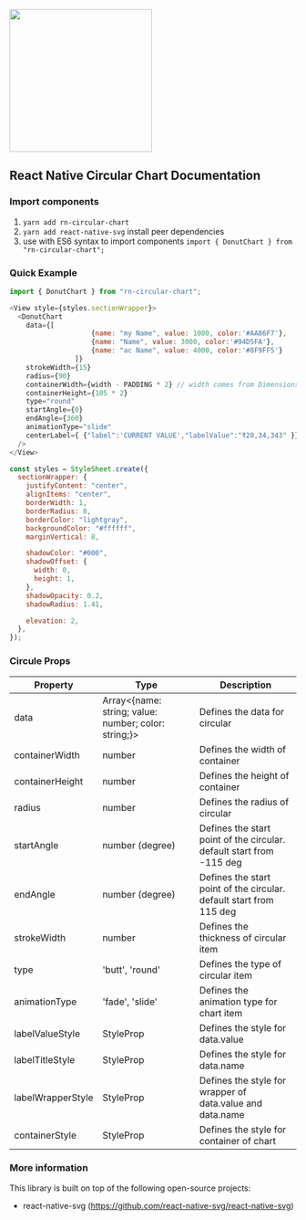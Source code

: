 [<img src="https://github.com/Novsochetra/react-native-circular-chart/blob/main/assets/thumbnail.png" width="250"/>](image.png)
 

## React Native Circular Chart Documentation

### Import components

1. `yarn add rn-circular-chart`
2. `yarn add react-native-svg` install peer dependencies
3. use with ES6 syntax to import components `import { DonutChart } from "rn-circular-chart";`

### Quick Example
```js
import { DonutChart } from "rn-circular-chart";

<View style={styles.sectionWrapper}>
  <DonutChart
    data={[
                    {name: "my Name", value: 1000, color:'#AA86F7'},
                    {name: "Name", value: 3000, color:'#94D5FA'},
                    {name: "ac Name", value: 4000, color:'#8F9FF5'}
                ]}
    strokeWidth={15}
    radius={90}
    containerWidth={width - PADDING * 2} // width comes from Dimensions
    containerHeight={105 * 2}
    type="round"
    startAngle={0}
    endAngle={360}
    animationType="slide"
    centerLabel={ {"label":'CURRENT VALUE',"labelValue":"₹20,34,343" }}
  />
</View>

const styles = StyleSheet.create({
  sectionWrapper: {
    justifyContent: "center",
    alignItems: "center",
    borderWidth: 1,
    borderRadius: 8,
    borderColor: "lightgray",
    backgroundColor: "#ffffff",
    marginVertical: 8,

    shadowColor: "#000",
    shadowOffset: {
      width: 0,
      height: 1,
    },
    shadowOpacity: 0.2,
    shadowRadius: 1.41,

    elevation: 2,
  },
});

```

### Circule Props

| Property                      | Type                 | Description                                                                                            |
| ----------------------------- | -------------------- | ------------------------------------------------------------------------------------------------------ |
| data                          | Array<{name: string; value: number; color: string;}>  | Defines the data for circular                                         |
| containerWidth                | number               | Defines the width of container                                                                         |
| containerHeight               | number               | Defines the height of container                                                                        |
| radius                        | number               | Defines the radius of circular                                                                         |
| startAngle                    | number (degree)      | Defines the start point of the circular. default start from -115 deg                                   |
| endAngle                      | number (degree)      | Defines the start point of the circular. default start from 115 deg                                    |
| strokeWidth                   | number               | Defines the thickness of circular item                                                                 |
| type                          | 'butt', 'round'      | Defines the type of circular item                                                                      |
| animationType                 | 'fade', 'slide'      | Defines the animation type for chart item                                                              |
| labelValueStyle               | StyleProp<TextStyle> | Defines the style for data.value                                                                       |
| labelTitleStyle               | StyleProp<TextStyle> | Defines the style for data.name                                                                        |
| labelWrapperStyle             | StyleProp<ViewStyle> | Defines the style for wrapper of data.value and data.name                                              |
| containerStyle                | StyleProp<ViewStyle> | Defines the style for container of chart                                                               |

### More information
This library is built on top of the following open-source projects:
- react-native-svg (https://github.com/react-native-svg/react-native-svg)
